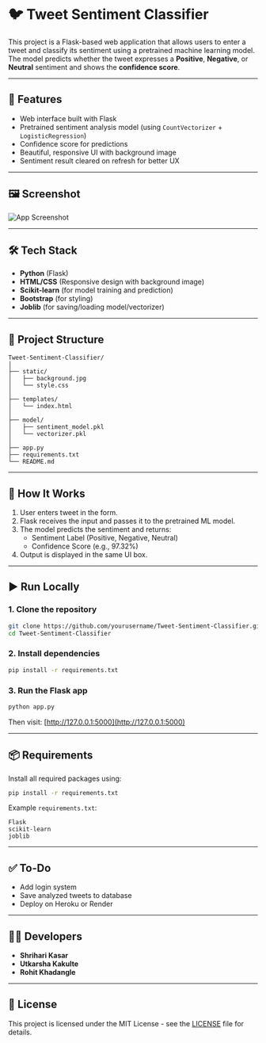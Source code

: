 # 🐦 Tweet Sentiment Classifier

This project is a Flask-based web application that allows users to enter a tweet and classify its sentiment using a pretrained machine learning model. The model predicts whether the tweet expresses a **Positive**, **Negative**, or **Neutral** sentiment and shows the **confidence score**.

---

## 🚀 Features

- Web interface built with Flask
- Pretrained sentiment analysis model (using `CountVectorizer` + `LogisticRegression`)
- Confidence score for predictions
- Beautiful, responsive UI with background image
- Sentiment result cleared on refresh for better UX

---

## 🖼️ Screenshot

![App Screenshot](./screenshot.png)

---

## 🛠️ Tech Stack

- **Python** (Flask)
- **HTML/CSS** (Responsive design with background image)
- **Scikit-learn** (for model training and prediction)
- **Bootstrap** (for styling)
- **Joblib** (for saving/loading model/vectorizer)

---

## 📁 Project Structure

```
Tweet-Sentiment-Classifier/
│
├── static/
│   ├── background.jpg
│   └── style.css
│
├── templates/
│   └── index.html
│
├── model/
│   ├── sentiment_model.pkl
│   └── vectorizer.pkl
│
├── app.py
├── requirements.txt
└── README.md
```

---

## 🧠 How It Works

1. User enters tweet in the form.
2. Flask receives the input and passes it to the pretrained ML model.
3. The model predicts the sentiment and returns:
   - Sentiment Label (Positive, Negative, Neutral)
   - Confidence Score (e.g., 97.32%)
4. Output is displayed in the same UI box.

---

## ▶️ Run Locally

### 1. Clone the repository
```bash
git clone https://github.com/yourusername/Tweet-Sentiment-Classifier.git
cd Tweet-Sentiment-Classifier
```

### 2. Install dependencies
```bash
pip install -r requirements.txt
```

### 3. Run the Flask app
```bash
python app.py
```

Then visit: [http://127.0.0.1:5000](http://127.0.0.1:5000)

---

## 📦 Requirements

Install all required packages using:

```bash
pip install -r requirements.txt
```

Example `requirements.txt`:
```
Flask
scikit-learn
joblib
```

---

## ✅ To-Do

- Add login system
- Save analyzed tweets to database
- Deploy on Heroku or Render

---

## 👨‍💻 Developers

- **Shrihari Kasar**
- **Utkarsha Kakulte**
- **Rohit Khadangle**

---

## 📄 License

This project is licensed under the MIT License - see the [LICENSE](LICENSE) file for details.
```